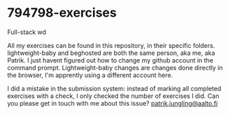 # 794798-exercises
Full-stack wd

All my exercises can be found in this repository, in their specific folders.
lightweight-baby and beghosted are both the same person, aka me, aka Patrik. I just havent figured out how to change my github account in the command prompt. Lightweight-baby changes are changes done directly in the browser, I'm apprently using a different account here.

I did a mistake in the submission system: instead of marking all completed exercises with a check, I only checked the number of exercises I did. Can you please get in touch with me about this issue? patrik.jungling@aalto.fi
